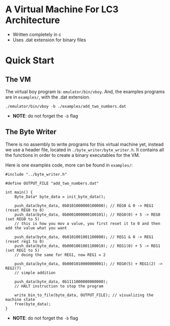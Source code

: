# A Virtual Machine For LC3 Architecture
- Written completely in c
- Uses .dat extension for binary files

# Quick Start

## The VM
The virtual boy program is: `emulator/bin/vboy`.
And, the examples programs are in `examples/`, with the .dat extension.

```
./emulator/bin/vboy -b ./examples/add_two_numbers.dat
```
* __NOTE__: do not forget the `-b` flag

## The Byte Writer
There is no assembly to write programs for this virtual machine yet,
instead we use a header file, located in `./byte_writer/byte_writer.h`.
It contains all the functions in order to create a binary executables for the VM.

Here is one examples code, more can be found in `examples/`:
```
#include "../byte_writer.h"

#define OUTPUT_FILE "add_two_numbers.dat"

int main() {
    Byte_Data* byte_data = init_byte_data(); 

    push_data(byte_data, 0b0101000000100000); // REG0 & 0 -> REG1 (reset REG0 to 0)
    push_data(byte_data, 0b0001000000100101); // REG0(0) + 5 -> REG0 (set REG0 to 5)
    // this is how you mov a value, you first reset it to 0 and then add the value what you want

    push_data(byte_data, 0b0101001001100000); // REG1 & 0 -> REG1 (reset reg1 to 0)
    push_data(byte_data, 0b0001001001100010); // REG1(0) + 5 -> REG1 (set REG1 to 5)
    // doing the same for REG1, now REG1 = 2

    push_data(byte_data, 0b0001010000000001); // REG0(5) + REG1(2) -> REG2(7)
    // simple addition

    push_data(byte_data, 0b1111000000000000); 
    // HALT instruction to stop the program 

    write_bin_to_file(byte_data, OUTPUT_FILE); // visualizing the machine state
    free(byte_data);
}
```
* __NOTE__: do not forget the `-b` flag
